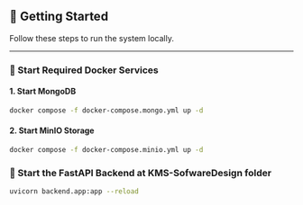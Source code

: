 ## 🧰 Getting Started

Follow these steps to run the system locally.

---

### 🐳 Start Required Docker Services

#### 1. Start MongoDB
```bash
docker compose -f docker-compose.mongo.yml up -d
```
#### 2. Start MinIO Storage
```bash
docker compose -f docker-compose.minio.yml up -d
```

### 🚀 Start the FastAPI Backend at KMS-SofwareDesign folder
```bash
uvicorn backend.app:app --reload
```

